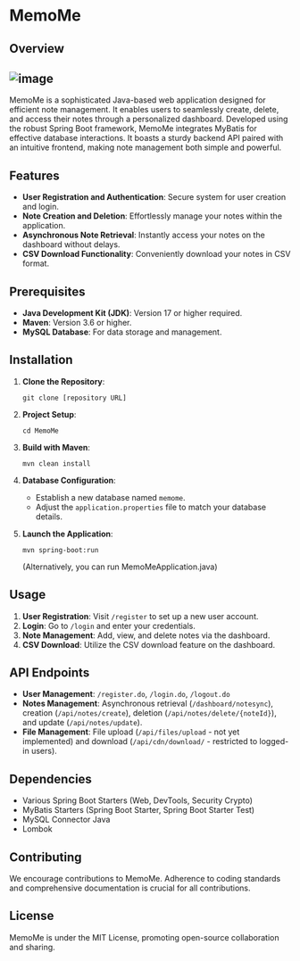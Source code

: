 # MemoMe

## Overview
![image](https://github.com/m0p4rk/MemoMe/assets/154101651/0214fd1d-f735-4f10-987d-a7832f0ec23f)
---
MemoMe is a sophisticated Java-based web application designed for efficient note management. It enables users to seamlessly create, delete, and access their notes through a personalized dashboard. Developed using the robust Spring Boot framework, MemoMe integrates MyBatis for effective database interactions. It boasts a sturdy backend API paired with an intuitive frontend, making note management both simple and powerful.


## Features
- **User Registration and Authentication**: Secure system for user creation and login.
- **Note Creation and Deletion**: Effortlessly manage your notes within the application.
- **Asynchronous Note Retrieval**: Instantly access your notes on the dashboard without delays.
- **CSV Download Functionality**: Conveniently download your notes in CSV format.

## Prerequisites
- **Java Development Kit (JDK)**: Version 17 or higher required.
- **Maven**: Version 3.6 or higher.
- **MySQL Database**: For data storage and management.

## Installation
1. **Clone the Repository**:
   ```
   git clone [repository URL]
   ```

2. **Project Setup**:
   ```
   cd MemoMe
   ```

3. **Build with Maven**:
   ```
   mvn clean install
   ```

4. **Database Configuration**:
   - Establish a new database named `memome`.
   - Adjust the `application.properties` file to match your database details.

5. **Launch the Application**:
   ```
   mvn spring-boot:run
   ```
   (Alternatively, you can run MemoMeApplication.java)

## Usage
1. **User Registration**: Visit `/register` to set up a new user account.
2. **Login**: Go to `/login` and enter your credentials.
3. **Note Management**: Add, view, and delete notes via the dashboard.
4. **CSV Download**: Utilize the CSV download feature on the dashboard.

## API Endpoints
- **User Management**: `/register.do`, `/login.do`, `/logout.do`
- **Notes Management**: Asynchronous retrieval (`/dashboard/notesync`), creation (`/api/notes/create`), deletion (`/api/notes/delete/{noteId}`), and update (`/api/notes/update`).
- **File Management**: File upload (`/api/files/upload` - not yet implemented) and download (`/api/cdn/download/` - restricted to logged-in users).

## Dependencies
- Various Spring Boot Starters (Web, DevTools, Security Crypto)
- MyBatis Starters (Spring Boot Starter, Spring Boot Starter Test)
- MySQL Connector Java
- Lombok

## Contributing
We encourage contributions to MemoMe. Adherence to coding standards and comprehensive documentation is crucial for all contributions.

## License
MemoMe is under the MIT License, promoting open-source collaboration and sharing.
